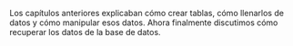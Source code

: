 Los capítulos anteriores explicaban cómo crear tablas, cómo llenarlos de datos y cómo manipular esos datos. Ahora finalmente discutimos cómo  recuperar los datos de la base de datos.